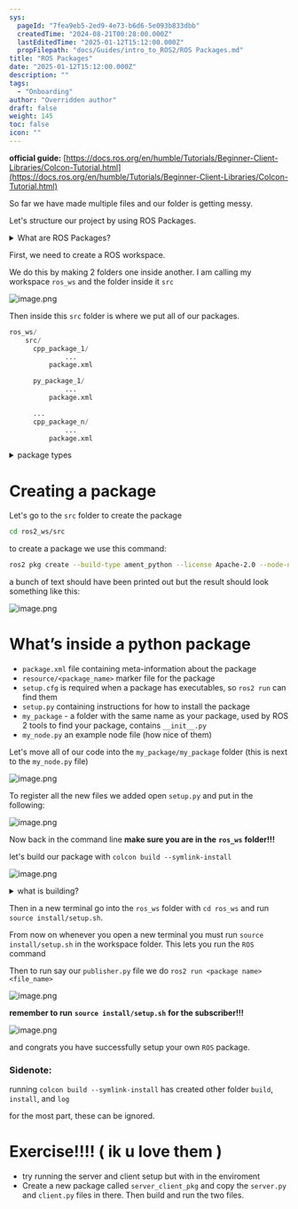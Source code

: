 ```yaml
---
sys:
  pageId: "7fea9eb5-2ed9-4e73-b6d6-5e093b833dbb"
  createdTime: "2024-08-21T00:28:00.000Z"
  lastEditedTime: "2025-01-12T15:12:00.000Z"
  propFilepath: "docs/Guides/intro_to_ROS2/ROS Packages.md"
title: "ROS Packages"
date: "2025-01-12T15:12:00.000Z"
description: ""
tags:
  - "Onboarding"
author: "Overridden author"
draft: false
weight: 145
toc: false
icon: ""
---
```


**official guide:** [https://docs.ros.org/en/humble/Tutorials/Beginner-Client-Libraries/Colcon-Tutorial.html](https://docs.ros.org/en/humble/Tutorials/Beginner-Client-Libraries/Colcon-Tutorial.html)

So far we have made multiple files and our folder is getting messy.

Let's structure our project by using ROS Packages.

<details>

<summary>What are ROS Packages?</summary>

ROS Packages are, as the name implies, packages of code that are highly sharable between ROS developers.

They consist of a folder, `package.xml` file, and source code

```python
      cpp_package_1/
		      ... imagine much code files here ..
          package.xml
```

</details>

First, we need to create a ROS workspace.

We do this by making 2 folders one inside another. I am calling my workspace `ros_ws` and the folder inside it `src`

![image.png](https://prod-files-secure.s3.us-west-2.amazonaws.com/d518164a-d88e-44d1-a4ee-3adb3bd8bce0/70706947-fd18-4537-a67b-e12946812d31/image.png?X-Amz-Algorithm=AWS4-HMAC-SHA256&X-Amz-Content-Sha256=UNSIGNED-PAYLOAD&X-Amz-Credential=ASIAZI2LB466THFVDOV5%2F20250505%2Fus-west-2%2Fs3%2Faws4_request&X-Amz-Date=20250505T210741Z&X-Amz-Expires=3600&X-Amz-Security-Token=IQoJb3JpZ2luX2VjEI3%2F%2F%2F%2F%2F%2F%2F%2F%2F%2FwEaCXVzLXdlc3QtMiJIMEYCIQCqbVRmq4PPl7Eu3%2FQCsFqJpXTA%2BpVghR4Nr4my29UIfwIhAOU2q9lbsbCEH3S9UnG%2BrCcoMbwqpgsoOZBt7SLmg7kfKv8DCDYQABoMNjM3NDIzMTgzODA1IgymBMJXKVbUvLzZTHsq3AMX2ftveMYOzfJVC9dA6Sls2yYSadtK%2F9rNQYB8LCz%2Frlae5bcyKEf0j9ik228EopdKZjKwcvcQ20ORQI8iXYu%2FRDPC1NyakjYHc8ArcKiPSmShA%2F1HL7pUoMGRQ1q%2FuKZGC2JrBzhv4zKKHnxiWVAEAmeKauXJ8apSIod6gsPTwEQyeUqlZ5SgAD0AbpY%2ByuxRczJucCHb0NthGxXKyd8b2A3mxuhl8ZWwACifSeU23I7zT%2Bjb%2FcUnJsfGd5QdX8M%2FAlZxUU4LuRONB7d9SdvXYIJK4oPf22S4W79kry07pmrO77V%2FUdXZ3cwVN%2Bv%2FSq3sVTfl7VJO1uj7gUtzfKfeouD70RF2nvtesGtqiM82S%2BtNB1M2SDROlgAOip2hxBkkAC7tNwWgE9oIaA%2Fory2G7Gj95ARbbnFL5782SoUJy73fzqfi2HqbC69Oju2GJbLbuZs%2FljSRLPPPQkWWQMDY0lqgkpKXEs8Msy%2Fh5%2F50lK603gDdbpz8sX22ZV913PExRBmBWrssDg8MFpO7p4NDKsUvgDZ60w02uRPhDeoj6Ilh26myCjMFVuAtfxKmOruAPhbynOK4ovXS%2FJJSqH0wPP1J23YAqXgHS0HOBPsFVhEKlrM3WlqZsrHIFzDwzOTABjqkARCoH%2F7VhYxwM6YfTL2XMQfvdsNcTQ%2BFPmLrdjpAifEzPXRTg4Bm7FGC1AAqenVEuYX3kc8ss0CHfIKvkJlPeFR7u1pYUpT8rWmuuKWJHaTBfQZ6f8FHWb4bBt28TE5RUJMWpOawZzkUw3Nyn4fj8HXCyQBoFQ7kmMsi6elLRMXNHWHmBTAfExRjllBmmw8ORnsxdLeUQPUmyC00OmHNw452MnRn&X-Amz-Signature=0f31d36965c3672f6511697307ce31474cc5478794dcd96863baa6553193facd&X-Amz-SignedHeaders=host&x-id=GetObject)

Then inside this `src` folder is where we put all of our packages.

```python
ros_ws/
    src/
      cpp_package_1/
		      ...
          package.xml

      py_package_1/
		      ...
          package.xml

      ...
      cpp_package_n/
		      ...
          package.xml

```

<details>

<summary>package types</summary>

packages can be either `C++` or python.

the intern file structure is different for each but for this guide we will stick to creating python packages

</details>

# Creating a package

Let's go to the `src` folder to create the package

```bash
cd ros2_ws/src
```

to create a package we use this command:

```bash
ros2 pkg create --build-type ament_python --license Apache-2.0 --node-name my_node my_package
```

a bunch of text should have been printed out but the result should look something like this:

![image.png](https://prod-files-secure.s3.us-west-2.amazonaws.com/d518164a-d88e-44d1-a4ee-3adb3bd8bce0/e6cf1e3f-8512-4a3e-b131-079f800bf3e8/image.png?X-Amz-Algorithm=AWS4-HMAC-SHA256&X-Amz-Content-Sha256=UNSIGNED-PAYLOAD&X-Amz-Credential=ASIAZI2LB466THFVDOV5%2F20250505%2Fus-west-2%2Fs3%2Faws4_request&X-Amz-Date=20250505T210741Z&X-Amz-Expires=3600&X-Amz-Security-Token=IQoJb3JpZ2luX2VjEI3%2F%2F%2F%2F%2F%2F%2F%2F%2F%2FwEaCXVzLXdlc3QtMiJIMEYCIQCqbVRmq4PPl7Eu3%2FQCsFqJpXTA%2BpVghR4Nr4my29UIfwIhAOU2q9lbsbCEH3S9UnG%2BrCcoMbwqpgsoOZBt7SLmg7kfKv8DCDYQABoMNjM3NDIzMTgzODA1IgymBMJXKVbUvLzZTHsq3AMX2ftveMYOzfJVC9dA6Sls2yYSadtK%2F9rNQYB8LCz%2Frlae5bcyKEf0j9ik228EopdKZjKwcvcQ20ORQI8iXYu%2FRDPC1NyakjYHc8ArcKiPSmShA%2F1HL7pUoMGRQ1q%2FuKZGC2JrBzhv4zKKHnxiWVAEAmeKauXJ8apSIod6gsPTwEQyeUqlZ5SgAD0AbpY%2ByuxRczJucCHb0NthGxXKyd8b2A3mxuhl8ZWwACifSeU23I7zT%2Bjb%2FcUnJsfGd5QdX8M%2FAlZxUU4LuRONB7d9SdvXYIJK4oPf22S4W79kry07pmrO77V%2FUdXZ3cwVN%2Bv%2FSq3sVTfl7VJO1uj7gUtzfKfeouD70RF2nvtesGtqiM82S%2BtNB1M2SDROlgAOip2hxBkkAC7tNwWgE9oIaA%2Fory2G7Gj95ARbbnFL5782SoUJy73fzqfi2HqbC69Oju2GJbLbuZs%2FljSRLPPPQkWWQMDY0lqgkpKXEs8Msy%2Fh5%2F50lK603gDdbpz8sX22ZV913PExRBmBWrssDg8MFpO7p4NDKsUvgDZ60w02uRPhDeoj6Ilh26myCjMFVuAtfxKmOruAPhbynOK4ovXS%2FJJSqH0wPP1J23YAqXgHS0HOBPsFVhEKlrM3WlqZsrHIFzDwzOTABjqkARCoH%2F7VhYxwM6YfTL2XMQfvdsNcTQ%2BFPmLrdjpAifEzPXRTg4Bm7FGC1AAqenVEuYX3kc8ss0CHfIKvkJlPeFR7u1pYUpT8rWmuuKWJHaTBfQZ6f8FHWb4bBt28TE5RUJMWpOawZzkUw3Nyn4fj8HXCyQBoFQ7kmMsi6elLRMXNHWHmBTAfExRjllBmmw8ORnsxdLeUQPUmyC00OmHNw452MnRn&X-Amz-Signature=a2c13efb1f3f7a4a9c65bde60254123fcfe56de9903f915f42c350d42507a2da&X-Amz-SignedHeaders=host&x-id=GetObject)

# What’s inside a python package

- `package.xml` file containing meta-information about the package
- `resource/<package_name>` marker file for the package
- `setup.cfg` is required when a package has executables, so `ros2 run` can find them
- `setup.py` containing instructions for how to install the package
- `my_package` - a folder with the same name as your package, used by ROS 2 tools to find your package, contains `__init__.py`
- `my_node.py` an example node file (how nice of them)

Let's move all of our code into the `my_package/my_package` folder (this is next to the `my_node.py` file)

![image.png](https://prod-files-secure.s3.us-west-2.amazonaws.com/d518164a-d88e-44d1-a4ee-3adb3bd8bce0/9ce58f11-0da9-4d3e-b86d-506a9685d378/image.png?X-Amz-Algorithm=AWS4-HMAC-SHA256&X-Amz-Content-Sha256=UNSIGNED-PAYLOAD&X-Amz-Credential=ASIAZI2LB466THFVDOV5%2F20250505%2Fus-west-2%2Fs3%2Faws4_request&X-Amz-Date=20250505T210741Z&X-Amz-Expires=3600&X-Amz-Security-Token=IQoJb3JpZ2luX2VjEI3%2F%2F%2F%2F%2F%2F%2F%2F%2F%2FwEaCXVzLXdlc3QtMiJIMEYCIQCqbVRmq4PPl7Eu3%2FQCsFqJpXTA%2BpVghR4Nr4my29UIfwIhAOU2q9lbsbCEH3S9UnG%2BrCcoMbwqpgsoOZBt7SLmg7kfKv8DCDYQABoMNjM3NDIzMTgzODA1IgymBMJXKVbUvLzZTHsq3AMX2ftveMYOzfJVC9dA6Sls2yYSadtK%2F9rNQYB8LCz%2Frlae5bcyKEf0j9ik228EopdKZjKwcvcQ20ORQI8iXYu%2FRDPC1NyakjYHc8ArcKiPSmShA%2F1HL7pUoMGRQ1q%2FuKZGC2JrBzhv4zKKHnxiWVAEAmeKauXJ8apSIod6gsPTwEQyeUqlZ5SgAD0AbpY%2ByuxRczJucCHb0NthGxXKyd8b2A3mxuhl8ZWwACifSeU23I7zT%2Bjb%2FcUnJsfGd5QdX8M%2FAlZxUU4LuRONB7d9SdvXYIJK4oPf22S4W79kry07pmrO77V%2FUdXZ3cwVN%2Bv%2FSq3sVTfl7VJO1uj7gUtzfKfeouD70RF2nvtesGtqiM82S%2BtNB1M2SDROlgAOip2hxBkkAC7tNwWgE9oIaA%2Fory2G7Gj95ARbbnFL5782SoUJy73fzqfi2HqbC69Oju2GJbLbuZs%2FljSRLPPPQkWWQMDY0lqgkpKXEs8Msy%2Fh5%2F50lK603gDdbpz8sX22ZV913PExRBmBWrssDg8MFpO7p4NDKsUvgDZ60w02uRPhDeoj6Ilh26myCjMFVuAtfxKmOruAPhbynOK4ovXS%2FJJSqH0wPP1J23YAqXgHS0HOBPsFVhEKlrM3WlqZsrHIFzDwzOTABjqkARCoH%2F7VhYxwM6YfTL2XMQfvdsNcTQ%2BFPmLrdjpAifEzPXRTg4Bm7FGC1AAqenVEuYX3kc8ss0CHfIKvkJlPeFR7u1pYUpT8rWmuuKWJHaTBfQZ6f8FHWb4bBt28TE5RUJMWpOawZzkUw3Nyn4fj8HXCyQBoFQ7kmMsi6elLRMXNHWHmBTAfExRjllBmmw8ORnsxdLeUQPUmyC00OmHNw452MnRn&X-Amz-Signature=8ce7b2b7d3d30fd4931eb3f663bbf2f88181b654402a7255838c7789fca02dd8&X-Amz-SignedHeaders=host&x-id=GetObject)

To register all the new files we added open `setup.py` and put in the following:

![image.png](https://prod-files-secure.s3.us-west-2.amazonaws.com/d518164a-d88e-44d1-a4ee-3adb3bd8bce0/1cd7c262-4cae-4496-9d75-c178537d24a2/image.png?X-Amz-Algorithm=AWS4-HMAC-SHA256&X-Amz-Content-Sha256=UNSIGNED-PAYLOAD&X-Amz-Credential=ASIAZI2LB466THFVDOV5%2F20250505%2Fus-west-2%2Fs3%2Faws4_request&X-Amz-Date=20250505T210741Z&X-Amz-Expires=3600&X-Amz-Security-Token=IQoJb3JpZ2luX2VjEI3%2F%2F%2F%2F%2F%2F%2F%2F%2F%2FwEaCXVzLXdlc3QtMiJIMEYCIQCqbVRmq4PPl7Eu3%2FQCsFqJpXTA%2BpVghR4Nr4my29UIfwIhAOU2q9lbsbCEH3S9UnG%2BrCcoMbwqpgsoOZBt7SLmg7kfKv8DCDYQABoMNjM3NDIzMTgzODA1IgymBMJXKVbUvLzZTHsq3AMX2ftveMYOzfJVC9dA6Sls2yYSadtK%2F9rNQYB8LCz%2Frlae5bcyKEf0j9ik228EopdKZjKwcvcQ20ORQI8iXYu%2FRDPC1NyakjYHc8ArcKiPSmShA%2F1HL7pUoMGRQ1q%2FuKZGC2JrBzhv4zKKHnxiWVAEAmeKauXJ8apSIod6gsPTwEQyeUqlZ5SgAD0AbpY%2ByuxRczJucCHb0NthGxXKyd8b2A3mxuhl8ZWwACifSeU23I7zT%2Bjb%2FcUnJsfGd5QdX8M%2FAlZxUU4LuRONB7d9SdvXYIJK4oPf22S4W79kry07pmrO77V%2FUdXZ3cwVN%2Bv%2FSq3sVTfl7VJO1uj7gUtzfKfeouD70RF2nvtesGtqiM82S%2BtNB1M2SDROlgAOip2hxBkkAC7tNwWgE9oIaA%2Fory2G7Gj95ARbbnFL5782SoUJy73fzqfi2HqbC69Oju2GJbLbuZs%2FljSRLPPPQkWWQMDY0lqgkpKXEs8Msy%2Fh5%2F50lK603gDdbpz8sX22ZV913PExRBmBWrssDg8MFpO7p4NDKsUvgDZ60w02uRPhDeoj6Ilh26myCjMFVuAtfxKmOruAPhbynOK4ovXS%2FJJSqH0wPP1J23YAqXgHS0HOBPsFVhEKlrM3WlqZsrHIFzDwzOTABjqkARCoH%2F7VhYxwM6YfTL2XMQfvdsNcTQ%2BFPmLrdjpAifEzPXRTg4Bm7FGC1AAqenVEuYX3kc8ss0CHfIKvkJlPeFR7u1pYUpT8rWmuuKWJHaTBfQZ6f8FHWb4bBt28TE5RUJMWpOawZzkUw3Nyn4fj8HXCyQBoFQ7kmMsi6elLRMXNHWHmBTAfExRjllBmmw8ORnsxdLeUQPUmyC00OmHNw452MnRn&X-Amz-Signature=c841fdde5aac5e8132e1bfe5c1cc0a0a1ba2b88023c81b9072393bf29cfde4e2&X-Amz-SignedHeaders=host&x-id=GetObject)

Now back in the command line **make sure you are in the** **`ros_ws`** **folder!!!**

let's build our package with `colcon build --symlink-install`

![image.png](https://prod-files-secure.s3.us-west-2.amazonaws.com/d518164a-d88e-44d1-a4ee-3adb3bd8bce0/2f2a0d27-b173-48fd-b189-5f5c0ce65619/image.png?X-Amz-Algorithm=AWS4-HMAC-SHA256&X-Amz-Content-Sha256=UNSIGNED-PAYLOAD&X-Amz-Credential=ASIAZI2LB466THFVDOV5%2F20250505%2Fus-west-2%2Fs3%2Faws4_request&X-Amz-Date=20250505T210741Z&X-Amz-Expires=3600&X-Amz-Security-Token=IQoJb3JpZ2luX2VjEI3%2F%2F%2F%2F%2F%2F%2F%2F%2F%2FwEaCXVzLXdlc3QtMiJIMEYCIQCqbVRmq4PPl7Eu3%2FQCsFqJpXTA%2BpVghR4Nr4my29UIfwIhAOU2q9lbsbCEH3S9UnG%2BrCcoMbwqpgsoOZBt7SLmg7kfKv8DCDYQABoMNjM3NDIzMTgzODA1IgymBMJXKVbUvLzZTHsq3AMX2ftveMYOzfJVC9dA6Sls2yYSadtK%2F9rNQYB8LCz%2Frlae5bcyKEf0j9ik228EopdKZjKwcvcQ20ORQI8iXYu%2FRDPC1NyakjYHc8ArcKiPSmShA%2F1HL7pUoMGRQ1q%2FuKZGC2JrBzhv4zKKHnxiWVAEAmeKauXJ8apSIod6gsPTwEQyeUqlZ5SgAD0AbpY%2ByuxRczJucCHb0NthGxXKyd8b2A3mxuhl8ZWwACifSeU23I7zT%2Bjb%2FcUnJsfGd5QdX8M%2FAlZxUU4LuRONB7d9SdvXYIJK4oPf22S4W79kry07pmrO77V%2FUdXZ3cwVN%2Bv%2FSq3sVTfl7VJO1uj7gUtzfKfeouD70RF2nvtesGtqiM82S%2BtNB1M2SDROlgAOip2hxBkkAC7tNwWgE9oIaA%2Fory2G7Gj95ARbbnFL5782SoUJy73fzqfi2HqbC69Oju2GJbLbuZs%2FljSRLPPPQkWWQMDY0lqgkpKXEs8Msy%2Fh5%2F50lK603gDdbpz8sX22ZV913PExRBmBWrssDg8MFpO7p4NDKsUvgDZ60w02uRPhDeoj6Ilh26myCjMFVuAtfxKmOruAPhbynOK4ovXS%2FJJSqH0wPP1J23YAqXgHS0HOBPsFVhEKlrM3WlqZsrHIFzDwzOTABjqkARCoH%2F7VhYxwM6YfTL2XMQfvdsNcTQ%2BFPmLrdjpAifEzPXRTg4Bm7FGC1AAqenVEuYX3kc8ss0CHfIKvkJlPeFR7u1pYUpT8rWmuuKWJHaTBfQZ6f8FHWb4bBt28TE5RUJMWpOawZzkUw3Nyn4fj8HXCyQBoFQ7kmMsi6elLRMXNHWHmBTAfExRjllBmmw8ORnsxdLeUQPUmyC00OmHNw452MnRn&X-Amz-Signature=6a5a132877a1215afbde41ae97972daf1b620b16f16da0fa535b0ec33d6eb917&X-Amz-SignedHeaders=host&x-id=GetObject)

<details>

<summary>what is building?</summary>

if you are a CS major at Rose-Hulman you will learn the answer to this in CSSE132

but TLDR; is it combines all the code files into one program that can be run easily 

</details>

Then in a new terminal go into the `ros_ws` folder with `cd ros_ws` and run `source install/setup.sh`. 

From now on whenever you open a new terminal you must run `source install/setup.sh` in the workspace folder. This lets you run the `ROS` command

Then to run say our `publisher.py` file we do `ros2 run <package name> <file_name>`

![image.png](https://prod-files-secure.s3.us-west-2.amazonaws.com/d518164a-d88e-44d1-a4ee-3adb3bd8bce0/4f4b1219-3a44-4632-aa0a-ce3471699f59/image.png?X-Amz-Algorithm=AWS4-HMAC-SHA256&X-Amz-Content-Sha256=UNSIGNED-PAYLOAD&X-Amz-Credential=ASIAZI2LB466THFVDOV5%2F20250505%2Fus-west-2%2Fs3%2Faws4_request&X-Amz-Date=20250505T210741Z&X-Amz-Expires=3600&X-Amz-Security-Token=IQoJb3JpZ2luX2VjEI3%2F%2F%2F%2F%2F%2F%2F%2F%2F%2FwEaCXVzLXdlc3QtMiJIMEYCIQCqbVRmq4PPl7Eu3%2FQCsFqJpXTA%2BpVghR4Nr4my29UIfwIhAOU2q9lbsbCEH3S9UnG%2BrCcoMbwqpgsoOZBt7SLmg7kfKv8DCDYQABoMNjM3NDIzMTgzODA1IgymBMJXKVbUvLzZTHsq3AMX2ftveMYOzfJVC9dA6Sls2yYSadtK%2F9rNQYB8LCz%2Frlae5bcyKEf0j9ik228EopdKZjKwcvcQ20ORQI8iXYu%2FRDPC1NyakjYHc8ArcKiPSmShA%2F1HL7pUoMGRQ1q%2FuKZGC2JrBzhv4zKKHnxiWVAEAmeKauXJ8apSIod6gsPTwEQyeUqlZ5SgAD0AbpY%2ByuxRczJucCHb0NthGxXKyd8b2A3mxuhl8ZWwACifSeU23I7zT%2Bjb%2FcUnJsfGd5QdX8M%2FAlZxUU4LuRONB7d9SdvXYIJK4oPf22S4W79kry07pmrO77V%2FUdXZ3cwVN%2Bv%2FSq3sVTfl7VJO1uj7gUtzfKfeouD70RF2nvtesGtqiM82S%2BtNB1M2SDROlgAOip2hxBkkAC7tNwWgE9oIaA%2Fory2G7Gj95ARbbnFL5782SoUJy73fzqfi2HqbC69Oju2GJbLbuZs%2FljSRLPPPQkWWQMDY0lqgkpKXEs8Msy%2Fh5%2F50lK603gDdbpz8sX22ZV913PExRBmBWrssDg8MFpO7p4NDKsUvgDZ60w02uRPhDeoj6Ilh26myCjMFVuAtfxKmOruAPhbynOK4ovXS%2FJJSqH0wPP1J23YAqXgHS0HOBPsFVhEKlrM3WlqZsrHIFzDwzOTABjqkARCoH%2F7VhYxwM6YfTL2XMQfvdsNcTQ%2BFPmLrdjpAifEzPXRTg4Bm7FGC1AAqenVEuYX3kc8ss0CHfIKvkJlPeFR7u1pYUpT8rWmuuKWJHaTBfQZ6f8FHWb4bBt28TE5RUJMWpOawZzkUw3Nyn4fj8HXCyQBoFQ7kmMsi6elLRMXNHWHmBTAfExRjllBmmw8ORnsxdLeUQPUmyC00OmHNw452MnRn&X-Amz-Signature=08ef8f9548cf2d86708403c22025c2ee14b77082093f3eb2abe96a47de494dfd&X-Amz-SignedHeaders=host&x-id=GetObject)

**remember to run** **`source install/setup.sh`** **for the subscriber!!!**

![image.png](https://prod-files-secure.s3.us-west-2.amazonaws.com/d518164a-d88e-44d1-a4ee-3adb3bd8bce0/02121119-dad4-49ec-8356-c956108b4243/image.png?X-Amz-Algorithm=AWS4-HMAC-SHA256&X-Amz-Content-Sha256=UNSIGNED-PAYLOAD&X-Amz-Credential=ASIAZI2LB466THFVDOV5%2F20250505%2Fus-west-2%2Fs3%2Faws4_request&X-Amz-Date=20250505T210741Z&X-Amz-Expires=3600&X-Amz-Security-Token=IQoJb3JpZ2luX2VjEI3%2F%2F%2F%2F%2F%2F%2F%2F%2F%2FwEaCXVzLXdlc3QtMiJIMEYCIQCqbVRmq4PPl7Eu3%2FQCsFqJpXTA%2BpVghR4Nr4my29UIfwIhAOU2q9lbsbCEH3S9UnG%2BrCcoMbwqpgsoOZBt7SLmg7kfKv8DCDYQABoMNjM3NDIzMTgzODA1IgymBMJXKVbUvLzZTHsq3AMX2ftveMYOzfJVC9dA6Sls2yYSadtK%2F9rNQYB8LCz%2Frlae5bcyKEf0j9ik228EopdKZjKwcvcQ20ORQI8iXYu%2FRDPC1NyakjYHc8ArcKiPSmShA%2F1HL7pUoMGRQ1q%2FuKZGC2JrBzhv4zKKHnxiWVAEAmeKauXJ8apSIod6gsPTwEQyeUqlZ5SgAD0AbpY%2ByuxRczJucCHb0NthGxXKyd8b2A3mxuhl8ZWwACifSeU23I7zT%2Bjb%2FcUnJsfGd5QdX8M%2FAlZxUU4LuRONB7d9SdvXYIJK4oPf22S4W79kry07pmrO77V%2FUdXZ3cwVN%2Bv%2FSq3sVTfl7VJO1uj7gUtzfKfeouD70RF2nvtesGtqiM82S%2BtNB1M2SDROlgAOip2hxBkkAC7tNwWgE9oIaA%2Fory2G7Gj95ARbbnFL5782SoUJy73fzqfi2HqbC69Oju2GJbLbuZs%2FljSRLPPPQkWWQMDY0lqgkpKXEs8Msy%2Fh5%2F50lK603gDdbpz8sX22ZV913PExRBmBWrssDg8MFpO7p4NDKsUvgDZ60w02uRPhDeoj6Ilh26myCjMFVuAtfxKmOruAPhbynOK4ovXS%2FJJSqH0wPP1J23YAqXgHS0HOBPsFVhEKlrM3WlqZsrHIFzDwzOTABjqkARCoH%2F7VhYxwM6YfTL2XMQfvdsNcTQ%2BFPmLrdjpAifEzPXRTg4Bm7FGC1AAqenVEuYX3kc8ss0CHfIKvkJlPeFR7u1pYUpT8rWmuuKWJHaTBfQZ6f8FHWb4bBt28TE5RUJMWpOawZzkUw3Nyn4fj8HXCyQBoFQ7kmMsi6elLRMXNHWHmBTAfExRjllBmmw8ORnsxdLeUQPUmyC00OmHNw452MnRn&X-Amz-Signature=378e37fba828f486390091501ae970a9c6add8cbb9dce60e48170497a345cac0&X-Amz-SignedHeaders=host&x-id=GetObject)

and congrats you have successfully setup your own `ROS` package.

### Sidenote:

running `colcon build --symlink-install` has created other folder `build`, `install`, and `log`

for the most part, these can be ignored.

# Exercise!!!! ( ik u love them )

- try running the server and client setup but with in the enviroment
- Create a new package called `server_client_pkg` and copy the `server.py` and `client.py` files in there. Then build and run the two files.

